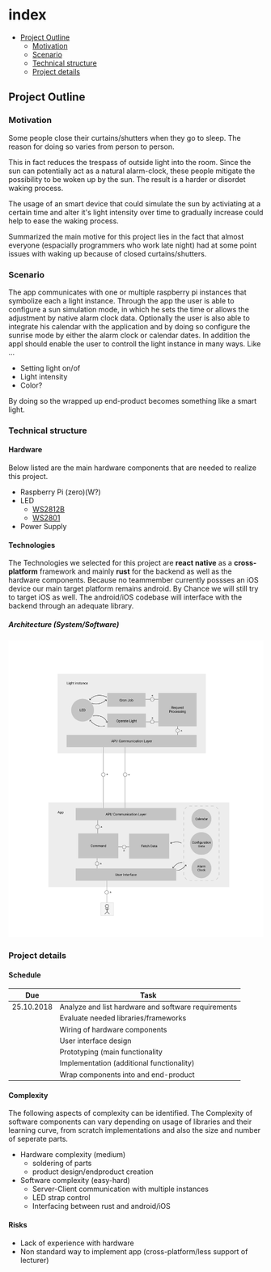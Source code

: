 
# index

- [Project Outline](#Project-Outline)
    -  [Motivation](#Motivation)
    - [Scenario](#Scenario)
    - [Technical structure](#Technical-structure)
    - [Project details](#Project-details)


## Project Outline


### Motivation
Some people close their curtains/shutters when they go to sleep. The reason for doing so varies from person to person.

This in fact reduces the trespass of outside light into the room. Since the sun can potentially act as a natural
alarm-clock, these people mitigate the possibility to be woken up by the sun. The result is a harder or disordet waking process. 

The usage of an smart device that could simulate the sun by activiating at a certain time and alter it's light intensity over time to gradually increase could help to ease the waking process. 

Summarized the main motive for this project lies in the fact that almost everyone (espacially programmers who work late night) had at some point issues with waking up because of closed curtains/shutters.


### Scenario

The app communicates with one or multiple raspberry pi instances that symbolize each a light instance. Through the
app the user is able to configure a sun simulation mode, in which he sets the time or allows the adjustment by 
native alarm clock data. Optionally the user is also able to integrate his calendar with the application and by
doing so configure the sunrise mode by either the alarm clock or calendar dates. 
In addition the appl should enable the user to controll the light instance in many ways. Like ...

- Setting light on/of
- Light intensity
- Color? 

By doing so the wrapped up end-product becomes something like a smart light.


### Technical structure

#### Hardware
Below listed are the main hardware components that are needed to realize this project.

- Raspberry Pi (zero)(W?)
- LED
    - [WS2812B](https://www.amazon.de/LED-Streifen-Licht-einzeln-adressierbares-programmierbares-Traumfarbe-LED-Seil-Licht-wasserdichtes/dp/B07BQS92F4/ref=sr_1_9?s=lighting&ie=UTF8&qid=1539966846&sr=1-9&keywords=WS2812B+led+streifen)
    - [WS2801](https://www.amazon.de/Adressierbare-Streifen-Entwicklung-Ambilight-wasserdicht/dp/B07BQVNWLB/ref=sr_1_28?ie=UTF8&qid=1539966692&sr=8-28&keywords=WS2801+led+streifen)
- Power Supply



#### Technologies
The Technologies we selected for this project are **react native** as a **cross-platform** framework and mainly **rust** for the backend as well as the hardware components. Because no teammember currently possses an iOS device our main target platform remains android. By Chance we will still try to target iOS as well. 
The android/iOS codebase will interface with the backend through an adequate library.


##### Architecture (System/Software)
![Architektur](./assets/22_10_2018_block_diagram.png)


### Project details

#### Schedule

| Due                           | Task                                                              |   
| ---                           | ---                                                               |    
| 25.10.2018                    | Analyze and list hardware and software requirements               |
|                               | Evaluate needed libraries/frameworks                              |
|                               | Wiring of hardware components                                     |
|                               | User interface design                                             |
|                               | Prototyping (main functionality                                   |
|                               | Implementation (additional functionality)                         |
|                               | Wrap components into and end-product                              |

#### Complexity
The following aspects of complexity can be identified. The Complexity of software components can
vary depending on usage of libraries and their learning curve, from scratch implementations and also the size and number of seperate parts.

- Hardware complexity (medium)
    - soldering of parts
    - product design/endproduct creation
- Software complexity (easy-hard)
    - Server-Client communication with multiple instances
    - LED strap control
    - Interfacing between rust and android/iOS


#### Risks
- Lack of experience with hardware
- Non standard way to implement app (cross-platform/less support of lecturer)